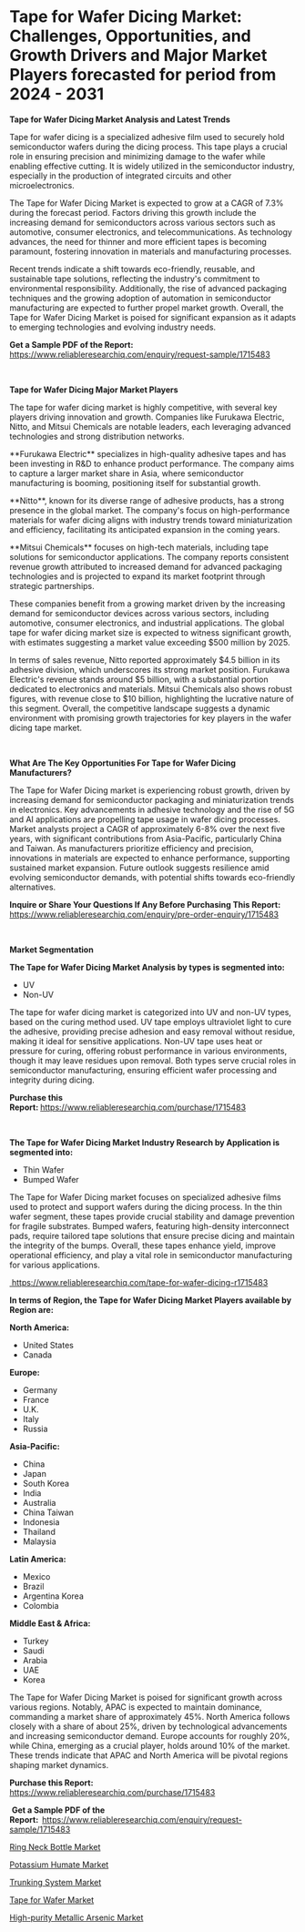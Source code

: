 <p><h1>Tape for Wafer Dicing Market: Challenges, Opportunities, and Growth Drivers and Major Market Players forecasted for period from 2024 - 2031</h1></p><p><strong>Tape for Wafer Dicing Market Analysis and Latest Trends</strong></p>
<p><p>Tape for wafer dicing is a specialized adhesive film used to securely hold semiconductor wafers during the dicing process. This tape plays a crucial role in ensuring precision and minimizing damage to the wafer while enabling effective cutting. It is widely utilized in the semiconductor industry, especially in the production of integrated circuits and other microelectronics.</p><p>The Tape for Wafer Dicing Market is expected to grow at a CAGR of 7.3% during the forecast period. Factors driving this growth include the increasing demand for semiconductors across various sectors such as automotive, consumer electronics, and telecommunications. As technology advances, the need for thinner and more efficient tapes is becoming paramount, fostering innovation in materials and manufacturing processes.</p><p>Recent trends indicate a shift towards eco-friendly, reusable, and sustainable tape solutions, reflecting the industry's commitment to environmental responsibility. Additionally, the rise of advanced packaging techniques and the growing adoption of automation in semiconductor manufacturing are expected to further propel market growth. Overall, the Tape for Wafer Dicing Market is poised for significant expansion as it adapts to emerging technologies and evolving industry needs.</p></p>
<p><strong>Get a Sample PDF of the Report:&nbsp;</strong> <a href="https://www.reliableresearchiq.com/enquiry/request-sample/1715483?utm_campaign=100&utm_medium=2&utm_source=Github&utm_content=ia&utm_term=23102024&utm_id=tape-for-wafer-dicing">https://www.reliableresearchiq.com/enquiry/request-sample/1715483</a></p>
<p>&nbsp;</p>
<p><strong>Tape for Wafer Dicing Major Market Players</strong></p>
<p><p>The tape for wafer dicing market is highly competitive, with several key players driving innovation and growth. Companies like Furukawa Electric, Nitto, and Mitsui Chemicals are notable leaders, each leveraging advanced technologies and strong distribution networks.</p><p>**Furukawa Electric** specializes in high-quality adhesive tapes and has been investing in R&D to enhance product performance. The company aims to capture a larger market share in Asia, where semiconductor manufacturing is booming, positioning itself for substantial growth.</p><p>**Nitto**, known for its diverse range of adhesive products, has a strong presence in the global market. The company's focus on high-performance materials for wafer dicing aligns with industry trends toward miniaturization and efficiency, facilitating its anticipated expansion in the coming years.</p><p>**Mitsui Chemicals** focuses on high-tech materials, including tape solutions for semiconductor applications. The company reports consistent revenue growth attributed to increased demand for advanced packaging technologies and is projected to expand its market footprint through strategic partnerships.</p><p>These companies benefit from a growing market driven by the increasing demand for semiconductor devices across various sectors, including automotive, consumer electronics, and industrial applications. The global tape for wafer dicing market size is expected to witness significant growth, with estimates suggesting a market value exceeding $500 million by 2025.</p><p>In terms of sales revenue, Nitto reported approximately $4.5 billion in its adhesive division, which underscores its strong market position. Furukawa Electric's revenue stands around $5 billion, with a substantial portion dedicated to electronics and materials. Mitsui Chemicals also shows robust figures, with revenue close to $10 billion, highlighting the lucrative nature of this segment. Overall, the competitive landscape suggests a dynamic environment with promising growth trajectories for key players in the wafer dicing tape market.</p></p>
<p>&nbsp;</p>
<p><strong>What Are The Key Opportunities For Tape for Wafer Dicing Manufacturers?</strong></p>
<p><p>The Tape for Wafer Dicing market is experiencing robust growth, driven by increasing demand for semiconductor packaging and miniaturization trends in electronics. Key advancements in adhesive technology and the rise of 5G and AI applications are propelling tape usage in wafer dicing processes. Market analysts project a CAGR of approximately 6-8% over the next five years, with significant contributions from Asia-Pacific, particularly China and Taiwan. As manufacturers prioritize efficiency and precision, innovations in materials are expected to enhance performance, supporting sustained market expansion. Future outlook suggests resilience amid evolving semiconductor demands, with potential shifts towards eco-friendly alternatives.</p></p>
<p><strong>Inquire or Share Your Questions If Any Before Purchasing This Report:</strong> <a href="https://www.reliableresearchiq.com/enquiry/pre-order-enquiry/1715483?utm_campaign=100&utm_medium=2&utm_source=Github&utm_content=ia&utm_term=23102024&utm_id=tape-for-wafer-dicing">https://www.reliableresearchiq.com/enquiry/pre-order-enquiry/1715483</a></p>
<p>&nbsp;</p>
<p><strong>Market Segmentation</strong></p>
<p><strong>The Tape for Wafer Dicing Market Analysis by types is segmented into:</strong></p>
<p><ul><li>UV</li><li>Non-UV</li></ul></p>
<p><p>The tape for wafer dicing market is categorized into UV and non-UV types, based on the curing method used. UV tape employs ultraviolet light to cure the adhesive, providing precise adhesion and easy removal without residue, making it ideal for sensitive applications. Non-UV tape uses heat or pressure for curing, offering robust performance in various environments, though it may leave residues upon removal. Both types serve crucial roles in semiconductor manufacturing, ensuring efficient wafer processing and integrity during dicing.</p></p>
<p><strong>Purchase this Report:&nbsp;</strong><a href="https://www.reliableresearchiq.com/purchase/1715483?utm_campaign=100&utm_medium=2&utm_source=Github&utm_content=ia&utm_term=23102024&utm_id=tape-for-wafer-dicing">https://www.reliableresearchiq.com/purchase/1715483</a></p>
<p>&nbsp;</p>
<p><strong>The Tape for Wafer Dicing Market Industry Research by Application is segmented into:</strong></p>
<p><ul><li>Thin Wafer</li><li>Bumped Wafer</li></ul></p>
<p><p>The Tape for Wafer Dicing market focuses on specialized adhesive films used to protect and support wafers during the dicing process. In the thin wafer segment, these tapes provide crucial stability and damage prevention for fragile substrates. Bumped wafers, featuring high-density interconnect pads, require tailored tape solutions that ensure precise dicing and maintain the integrity of the bumps. Overall, these tapes enhance yield, improve operational efficiency, and play a vital role in semiconductor manufacturing for various applications.</p></p>
<p><a href="https://www.reliableresearchiq.com/tape-for-wafer-dicing-r1715483?utm_campaign=100&utm_medium=2&utm_source=Github&utm_content=ia&utm_term=23102024&utm_id=tape-for-wafer-dicing">&nbsp;https://www.reliableresearchiq.com/tape-for-wafer-dicing-r1715483</a></p>
<p><strong>In terms of Region, the Tape for Wafer Dicing Market Players available by Region are:</strong></p>
<p>
    <p> <strong> North America: </strong>
        <ul>
            <li>United States</li>
            <li>Canada</li>
        </ul>
        </p> 
    <p> <strong> Europe: </strong>
        <ul>
            <li>Germany</li>
            <li>France</li>
            <li>U.K.</li>
            <li>Italy</li>
            <li>Russia</li>
        </ul>
        </p> 
    <p> <strong> Asia-Pacific: </strong>
        <ul>
            <li>China</li>
            <li>Japan</li>
            <li>South Korea</li>
            <li>India</li>
            <li>Australia</li>
            <li>China Taiwan</li>
            <li>Indonesia</li>
            <li>Thailand</li>
            <li>Malaysia</li>
        </ul>
        </p> 
    <p> <strong> Latin America: </strong>
        <ul>
            <li>Mexico</li>
            <li>Brazil</li>
            <li>Argentina Korea</li>
            <li>Colombia</li>
        </ul>
        </p> 
    <p> <strong> Middle East & Africa: </strong>
        <ul>
            <li>Turkey</li>
            <li>Saudi</li>
            <li>Arabia</li>
            <li>UAE</li>
            <li>Korea</li>
        </ul>
    </p>
    </p>
<p><p>The Tape for Wafer Dicing Market is poised for significant growth across various regions. Notably, APAC is expected to maintain dominance, commanding a market share of approximately 45%. North America follows closely with a share of about 25%, driven by technological advancements and increasing semiconductor demand. Europe accounts for roughly 20%, while China, emerging as a crucial player, holds around 10% of the market. These trends indicate that APAC and North America will be pivotal regions shaping market dynamics.</p></p>
<p><strong>Purchase this Report: </strong><a href="https://www.reliableresearchiq.com/purchase/1715483?utm_campaign=100&utm_medium=2&utm_source=Github&utm_content=ia&utm_term=23102024&utm_id=tape-for-wafer-dicing">https://www.reliableresearchiq.com/purchase/1715483</a></p>
<p>&nbsp;<strong>Get a Sample PDF of the Report:&nbsp;&nbsp;</strong><a href="https://www.reliableresearchiq.com/enquiry/request-sample/1715483?utm_campaign=100&utm_medium=2&utm_source=Github&utm_content=ia&utm_term=23102024&utm_id=tape-for-wafer-dicing">https://www.reliableresearchiq.com/enquiry/request-sample/1715483</a></p>
<p><strong></strong></p>
<p><p><a href="https://medium.com/@gradyl0xom/ring-neck-bottle-industry-forecast-market-shifts-and-strategic-imperatives-2024-2031-561e216c975f?postPublishedType=repub&utm_campaign=100&utm_medium=2&utm_source=Github&utm_content=ia&utm_term=23102024&utm_id=tape-for-wafer-dicing">Ring Neck Bottle Market</a></p><p><a href="https://medium.com/@connelloov3h/global-potassium-humate-market-forecast-2024-2031-trends-impact-analysis-and-segmentation-by-461db824ad7f?postPublishedType=repub&utm_campaign=100&utm_medium=2&utm_source=Github&utm_content=ia&utm_term=23102024&utm_id=tape-for-wafer-dicing">Potassium Humate Market</a></p><p><a href="https://www.linkedin.com/pulse/trunking-system-market-trends-detailed-study-its-segmentation-3hm7e?utm_campaign=100&utm_medium=2&utm_source=Github&utm_content=ia&utm_term=23102024&utm_id=tape-for-wafer-dicing">Trunking System Market</a></p><p><a href="https://github.com/maximinauago/Market-Research-Report-List-1/blob/main/tape-for-wafer-market.md?utm_campaign=100&utm_medium=2&utm_source=Github&utm_content=ia&utm_term=23102024&utm_id=tape-for-wafer-dicing">Tape for Wafer Market</a></p><p><a href="https://github.com/nifongekclosebn1/Market-Research-Report-List-1/blob/main/high-purity-metallic-arsenic-market.md?utm_campaign=100&utm_medium=2&utm_source=Github&utm_content=ia&utm_term=23102024&utm_id=tape-for-wafer-dicing">High-purity Metallic Arsenic Market</a></p></p>